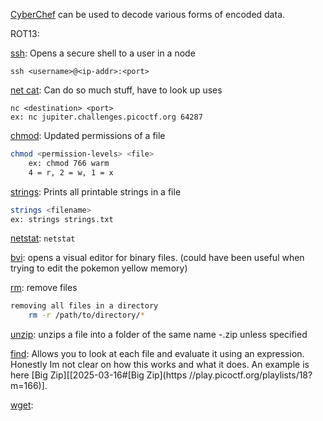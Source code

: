 [CyberChef](https://gchq.github.io/CyberChef/) can be used to decode various forms of encoded data.

ROT13: 

[ssh](https://linux.die.net/man/1/ssh): 
Opens a secure shell to a user in a node
```
ssh <username>@<ip-addr>:<port>
```

[net cat](https://linux.die.net/man/1/nc): 
Can do so much stuff, have to look up uses
```
nc <destination> <port>
ex: nc jupiter.challenges.picoctf.org 64287
```

[chmod](https://linux.die.net/man/1/chmod): 
Updated permissions of a file
```bash
chmod <permission-levels> <file>
	ex: chmod 766 warm
	4 = r, 2 = w, 1 = x
```

[strings](https://linux.die.net/man/1/strings): 
Prints all printable strings in a file
```bash
strings <filename>
ex: strings strings.txt
```

[netstat](https://linux.die.net/man/8/netstat):  ```netstat```

[bvi](https://linux.die.net/man/1/bvi):
opens a visual editor for binary files. 
(could have been useful when trying to edit the pokemon yellow memory)

[rm](): 
remove files
```bash
removing all files in a directory
	rm -r /path/to/directory/*
```

[unzip]():
unzips a file into a folder of the same name -.zip unless specified

[find](https://linux.die.net/man/1/find):
Allows you to look at each file and evaluate it using an expression. Honestly Im not clear on how this works and what it does. An example is here [Big Zip][[2025-03-16#[Big Zip](https //play.picoctf.org/playlists/18?m=166)].

[wget](https://www.gnu.org/software/wget/):
